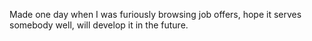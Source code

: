 Made one day when I was furiously browsing job offers, hope it serves somebody well, will develop it in the future.

